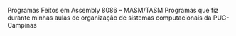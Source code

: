 Programas Feitos em Assembly 8086 – MASM/TASM
Programas que fiz durante minhas  aulas de organização de sistemas computacionais da PUC-Campinas
